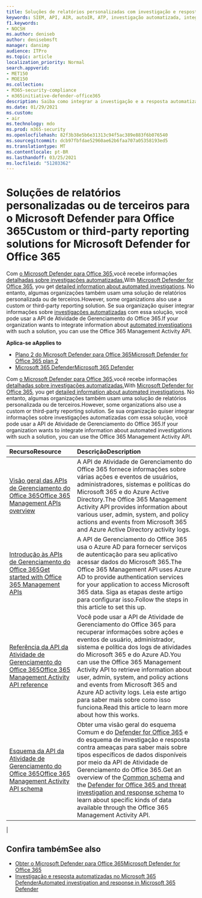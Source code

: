 ```yaml
---
title: Soluções de relatórios personalizadas com investigação e resposta automatizadas
keywords: SIEM, API, AIR, autoIR, ATP, investigação automatizada, integração, relatório personalizado
f1.keywords:
- NOCSH
ms.author: deniseb
author: denisebmsft
manager: dansimp
audience: ITPro
ms.topic: article
localization_priority: Normal
search.appverid:
- MET150
- MOE150
ms.collection:
- M365-security-compliance
- m365initiative-defender-office365
description: Saiba como integrar a investigação e a resposta automatizadas a uma solução de relatórios personalizada ou de terceiros.
ms.date: 01/29/2021
ms.custom:
- air
ms.technology: mdo
ms.prod: m365-security
ms.openlocfilehash: 82f3b38e5b6e31313c94f5ac389e883f6b076540
ms.sourcegitcommit: dcb97fbfdae52960ae62b6faa707a05358193ed5
ms.translationtype: MT
ms.contentlocale: pt-BR
ms.lasthandoff: 03/25/2021
ms.locfileid: "51203362"
---
```

# <a name="custom-or-third-party-reporting-solutions-for-microsoft-defender-for-office-365"></a><span data-ttu-id="c9915-104">Soluções de relatórios personalizadas ou de terceiros para o Microsoft Defender para Office 365</span><span class="sxs-lookup"><span data-stu-id="c9915-104">Custom or third-party reporting solutions for Microsoft Defender for Office 365</span></span>

<span data-ttu-id="c9915-105">Com [o Microsoft Defender para Office 365,](defender-for-office-365.md)você recebe informações [detalhadas sobre investigações automatizadas.](air-view-investigation-results.md)</span><span class="sxs-lookup"><span data-stu-id="c9915-105">With [Microsoft Defender for Office 365](defender-for-office-365.md), you get [detailed information about automated investigations](air-view-investigation-results.md).</span></span> <span data-ttu-id="c9915-106">No entanto, algumas organizações também usam uma solução de relatórios personalizada ou de terceiros.</span><span class="sxs-lookup"><span data-stu-id="c9915-106">However, some organizations also use a custom or third-party reporting solution.</span></span> <span data-ttu-id="c9915-107">Se sua organização quiser integrar informações sobre [investigações automatizadas](office-365-air.md) com essa solução, você pode usar a API de Atividade de Gerenciamento do Office 365.</span><span class="sxs-lookup"><span data-stu-id="c9915-107">If your organization wants to integrate information about [automated investigations](office-365-air.md) with such a solution, you can use the Office 365 Management Activity API.</span></span>

<span data-ttu-id="c9915-108">**Aplica-se a**</span><span class="sxs-lookup"><span data-stu-id="c9915-108">**Applies to**</span></span>
- [<span data-ttu-id="c9915-109">Plano 2 do Microsoft Defender para Office 365</span><span class="sxs-lookup"><span data-stu-id="c9915-109">Microsoft Defender for Office 365 plan 2</span></span>](defender-for-office-365.md)
- [<span data-ttu-id="c9915-110">Microsoft 365 Defender</span><span class="sxs-lookup"><span data-stu-id="c9915-110">Microsoft 365 Defender</span></span>](../defender/microsoft-365-defender.md)

<span data-ttu-id="c9915-111">Com [o Microsoft Defender para Office 365,](defender-for-office-365.md)você recebe informações [detalhadas sobre investigações automatizadas.](air-view-investigation-results.md)</span><span class="sxs-lookup"><span data-stu-id="c9915-111">With [Microsoft Defender for Office 365](defender-for-office-365.md), you get [detailed information about automated investigations](air-view-investigation-results.md).</span></span> <span data-ttu-id="c9915-112">No entanto, algumas organizações também usam uma solução de relatórios personalizada ou de terceiros.</span><span class="sxs-lookup"><span data-stu-id="c9915-112">However, some organizations also use a custom or third-party reporting solution.</span></span> <span data-ttu-id="c9915-113">Se sua organização quiser integrar informações sobre investigações automatizadas com essa solução, você pode usar a API de Atividade de Gerenciamento do Office 365.</span><span class="sxs-lookup"><span data-stu-id="c9915-113">If your organization wants to integrate information about automated investigations with such a solution, you can use the Office 365 Management Activity API.</span></span>

|<span data-ttu-id="c9915-114">Recurso</span><span class="sxs-lookup"><span data-stu-id="c9915-114">Resource</span></span>|<span data-ttu-id="c9915-115">Descrição</span><span class="sxs-lookup"><span data-stu-id="c9915-115">Description</span></span>|
|:---|:---|
|[<span data-ttu-id="c9915-116">Visão geral das APIs de Gerenciamento do Office 365</span><span class="sxs-lookup"><span data-stu-id="c9915-116">Office 365 Management APIs overview</span></span>](/office/office-365-management-api/office-365-management-apis-overview)|<span data-ttu-id="c9915-117">A API de Atividade de Gerenciamento do Office 365 fornece informações sobre várias ações e eventos de usuários, administradores, sistemas e políticas do Microsoft 365 e do Azure Active Directory.</span><span class="sxs-lookup"><span data-stu-id="c9915-117">The Office 365 Management Activity API provides information about various user, admin, system, and policy actions and events from Microsoft 365 and Azure Active Directory activity logs.</span></span>|
|[<span data-ttu-id="c9915-118">Introdução às APIs de Gerenciamento do Office 365</span><span class="sxs-lookup"><span data-stu-id="c9915-118">Get started with Office 365 Management APIs</span></span>](/office/office-365-management-api/get-started-with-office-365-management-apis)|<span data-ttu-id="c9915-119">A API de Gerenciamento do Office 365 usa o Azure AD para fornecer serviços de autenticação para seu aplicativo acessar dados do Microsoft 365.</span><span class="sxs-lookup"><span data-stu-id="c9915-119">The Office 365 Management API uses Azure AD to provide authentication services for your application to access Microsoft 365 data.</span></span> <span data-ttu-id="c9915-120">Siga as etapas deste artigo para configurar isso.</span><span class="sxs-lookup"><span data-stu-id="c9915-120">Follow the steps in this article to set this up.</span></span>|
|[<span data-ttu-id="c9915-121">Referência da API da Atividade de Gerenciamento do Office 365</span><span class="sxs-lookup"><span data-stu-id="c9915-121">Office 365 Management Activity API reference</span></span>](/office/office-365-management-api/office-365-management-activity-api-reference)|<span data-ttu-id="c9915-122">Você pode usar a API de Atividade de Gerenciamento do Office 365 para recuperar informações sobre ações e eventos de usuário, administrador, sistema e política dos logs de atividades do Microsoft 365 e do Azure AD.</span><span class="sxs-lookup"><span data-stu-id="c9915-122">You can use the Office 365 Management Activity API to retrieve information about user, admin, system, and policy actions and events from Microsoft 365 and Azure AD activity logs.</span></span> <span data-ttu-id="c9915-123">Leia este artigo para saber mais sobre como isso funciona.</span><span class="sxs-lookup"><span data-stu-id="c9915-123">Read this article to learn more about how this works.</span></span>|
|[<span data-ttu-id="c9915-124">Esquema da API da Atividade de Gerenciamento do Office 365</span><span class="sxs-lookup"><span data-stu-id="c9915-124">Office 365 Management Activity API schema</span></span>](/office/office-365-management-api/office-365-management-activity-api-schema)|<span data-ttu-id="c9915-125">Obter uma visão [](/office/office-365-management-api/office-365-management-activity-api-schema#common-schema) geral do esquema Comum e do [Defender for Office 365](/office/office-365-management-api/office-365-management-activity-api-schema#office-365-advanced-threat-protection-and-threat-investigation-and-response-schema) e do esquema de investigação e resposta contra ameaças para saber mais sobre tipos específicos de dados disponíveis por meio da API de Atividade de Gerenciamento do Office 365.</span><span class="sxs-lookup"><span data-stu-id="c9915-125">Get an overview of the [Common schema](/office/office-365-management-api/office-365-management-activity-api-schema#common-schema) and the [Defender for Office 365 and threat investigation and response schema](/office/office-365-management-api/office-365-management-activity-api-schema#office-365-advanced-threat-protection-and-threat-investigation-and-response-schema) to learn about specific kinds of data available through the Office 365 Management Activity API.</span></span>|
|

## <a name="see-also"></a><span data-ttu-id="c9915-126">Confira também</span><span class="sxs-lookup"><span data-stu-id="c9915-126">See also</span></span>

- [<span data-ttu-id="c9915-127">Obter o Microsoft Defender para Office 365</span><span class="sxs-lookup"><span data-stu-id="c9915-127">Microsoft Defender for Office 365</span></span>](defender-for-office-365.md)
- [<span data-ttu-id="c9915-128">Investigação e resposta automatizadas no Microsoft 365 Defender</span><span class="sxs-lookup"><span data-stu-id="c9915-128">Automated investigation and response in Microsoft 365 Defender</span></span>](/microsoft-365/security/defender/m365d-autoir)
